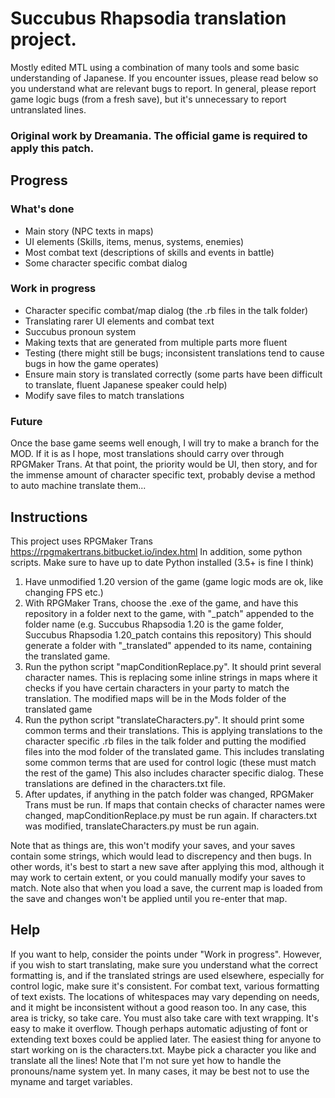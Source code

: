 # Succubus Rhapsodia translation project.
Mostly edited MTL using a combination of many tools and some basic understanding of Japanese.
If you encounter issues, please read below so you understand what are relevant bugs to report.
In general, please report game logic bugs (from a fresh save), but it's unnecessary to report untranslated lines.

### Original work by Dreamania. The official game is required to apply this patch.

## Progress
### What's done
- Main story (NPC texts in maps)
- UI elements (Skills, items, menus, systems, enemies)
- Most combat text (descriptions of skills and events in battle)
- Some character specific combat dialog

### Work in progress
- Character specific combat/map dialog (the .rb files in the talk folder)
- Translating rarer UI elements and combat text
- Succubus pronoun system
- Making texts that are generated from multiple parts more fluent
- Testing (there might still be bugs; inconsistent translations tend to cause bugs in how the game operates)
- Ensure main story is translated correctly (some parts have been difficult to translate, fluent Japanese speaker could help)
- Modify save files to match translations

### Future
Once the base game seems well enough, I will try to make a branch for the MOD.
If it is as I hope, most translations should carry over through RPGMaker Trans.
At that point, the priority would be UI, then story, and for the immense amount of
character specific text, probably devise a method to auto machine translate them...

## Instructions
This project uses RPGMaker Trans https://rpgmakertrans.bitbucket.io/index.html
In addition, some python scripts. Make sure to have up to date Python installed (3.5+ is fine I think)

1. Have unmodified 1.20 version of the game (game logic mods are ok, like changing FPS etc.)
2. With RPGMaker Trans, choose the .exe of the game, and have this repository in a folder next to the game, with "_patch" appended to the folder name
   (e.g. Succubus Rhapsodia 1.20 is the game folder, Succubus Rhapsodia 1.20_patch contains this repository)
   This should generate a folder with "_translated" appended to its name, containing the translated game.
3. Run the python script "mapConditionReplace.py". It should print several character names. This is replacing some inline strings in maps where it checks
   if you have certain characters in your party to match the translation. The modified maps will be in the Mods folder of the translated game
4. Run the python script "translateCharacters.py". It should print some common terms and their translations. This is applying translations to the
   character specific .rb files in the talk folder and putting the modified files into the mod folder of the translated game.
   This includes translating some common terms that are used for control logic (these must match the rest of the game)
   This also includes character specific dialog. These translations are defined in the characters.txt file.
5. After updates, if anything in the patch folder was changed, RPGMaker Trans must be run. If maps that contain checks of character names were changed,
   mapConditionReplace.py must be run again. If characters.txt was modified, translateCharacters.py must be run again.

Note that as things are, this won't modify your saves, and your saves contain some strings, which would lead to discrepency and then bugs.
In other words, it's best to start a new save after applying this mod, although it may work to certain extent, or you could manually modify your saves to match.
Note also that when you load a save, the current map is loaded from the save and changes won't be applied until you re-enter that map.

## Help
If you want to help, consider the points under "Work in progress". However, if you wish to start translating, make sure you understand
what the correct formatting is, and if the translated strings are used elsewhere, especially for control logic, make sure it's consistent.
For combat text, various formatting of text exists. The locations of whitespaces may vary depending on needs, and it might be inconsistent without a good reason too.
In any case, this area is tricky, so take care.
You must also take care with text wrapping. It's easy to make it overflow. Though perhaps automatic adjusting of font or extending text boxes could be applied later.
The easiest thing for anyone to start working on is the characters.txt. Maybe pick a character you like and translate all the lines! 
Note that I'm not sure yet how to handle the pronouns/name system yet. In many cases, it may be best not to use the myname and target variables.
